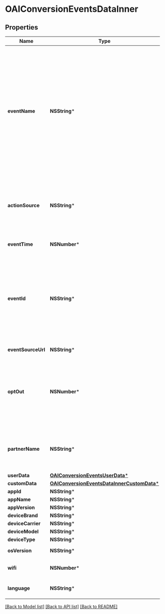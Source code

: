 # OAIConversionEventsDataInner

## Properties
Name | Type | Description | Notes
------------ | ------------- | ------------- | -------------
**eventName** | **NSString*** | &lt;p&gt;The type of the user event. Please use the right event_name otherwise the event won&#39;t be accepted and show up correctly in reports.   &lt;ul&gt;   &lt;li&gt;&lt;code&gt;add_to_cart&lt;/code&gt;&lt;/li&gt;   &lt;li&gt;&lt;code&gt;checkout&lt;/code&gt;&lt;/li&gt;   &lt;li&gt;&lt;code&gt;custom&lt;/code&gt;&lt;/li&gt;   &lt;li&gt;&lt;code&gt;lead&lt;/code&gt;&lt;/li&gt;   &lt;li&gt;&lt;code&gt;page_visit&lt;/code&gt;&lt;/li&gt;   &lt;li&gt;&lt;code&gt;search&lt;/code&gt;&lt;/li&gt;   &lt;li&gt;&lt;code&gt;signup&lt;/code&gt;&lt;/li&gt;   &lt;li&gt;&lt;code&gt;view_category&lt;/code&gt;&lt;/li&gt;   &lt;li&gt;&lt;code&gt;watch_video&lt;/code&gt;&lt;/li&gt;   &lt;/ul&gt; &lt;/p&gt;  | 
**actionSource** | **NSString*** | &lt;p&gt;   The source indicating where the conversion event occurred.   &lt;ul&gt;     &lt;li&gt;&lt;code&gt;app_android&lt;/code&gt;&lt;/li&gt;     &lt;li&gt;&lt;code&gt;app_ios&lt;/code&gt;&lt;/li&gt;     &lt;li&gt;&lt;code&gt;web&lt;/code&gt;&lt;/li&gt;     &lt;li&gt;&lt;code&gt;offline&lt;/code&gt;&lt;/li&gt;   &lt;/ul&gt; &lt;/p&gt;  | 
**eventTime** | **NSNumber*** | The time when the event happened. Unix timestamp in seconds. | 
**eventId** | **NSString*** | A unique id string that identifies this event and can be used for deduping between events ingested via both the conversion API and Pinterest tracking. Without this, event&#39;s data is likely to be double counted and will cause report metric inflation. Third-party vendors make sure this field is updated on both Pinterest tag and Conversions API side before rolling out template for Conversions API. | 
**eventSourceUrl** | **NSString*** | URL of the web conversion event. | [optional] 
**optOut** | **NSNumber*** | When action_source is web or offline, it defines whether the user has opted out of tracking for web conversion events. While when action_source is app_android or app_ios, it defines whether the user has enabled Limit Ad Tracking on their iOS device, or opted out of Ads Personalization on their Android device. | [optional] 
**partnerName** | **NSString*** | The third party partner name responsible to send the event to Conversions API on behalf of the advertiser. The naming convention is \&quot;ss-partnername\&quot; lowercase. E.g ‘ss-shopify’ | [optional] 
**userData** | [**OAIConversionEventsUserData***](OAIConversionEventsUserData.md) |  | 
**customData** | [**OAIConversionEventsDataInnerCustomData***](OAIConversionEventsDataInnerCustomData.md) |  | [optional] 
**appId** | **NSString*** | The app store app ID. | [optional] 
**appName** | **NSString*** | Name of the app. | [optional] 
**appVersion** | **NSString*** | Version of the app. | [optional] 
**deviceBrand** | **NSString*** | Brand of the user device. | [optional] 
**deviceCarrier** | **NSString*** | User device&#39;s mobile carrier. | [optional] 
**deviceModel** | **NSString*** | Model of the user device. | [optional] 
**deviceType** | **NSString*** | Type of the user device. | [optional] 
**osVersion** | **NSString*** | Version of the device operating system. | [optional] 
**wifi** | **NSNumber*** | Whether the event occurred when the user device was connected to wifi. | [optional] 
**language** | **NSString*** | Two-character ISO-639-1 language code indicating the user&#39;s language. | [optional] 

[[Back to Model list]](../README.md#documentation-for-models) [[Back to API list]](../README.md#documentation-for-api-endpoints) [[Back to README]](../README.md)


